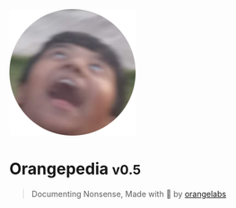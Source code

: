 ![logo](_media/icon.png)

# Orangepedia  <small>v0.5</small>

> Documenting Nonsense, Made with 🧡 by <a href="https://orangelabs.ddns.net">orangelabs</a>
